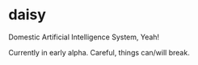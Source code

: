 # daisy
Domestic Artificial Intelligence System, Yeah!

Currently in early alpha.  Careful, things can/will break.

